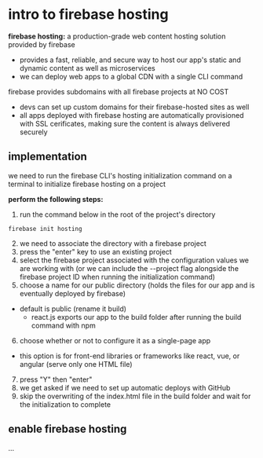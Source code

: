 # intro to firebase hosting
**firebase hosting:** a production-grade web content hosting solution provided by firebase
- provides a fast, reliable, and secure way to host our app's static and dynamic content as well as microservices
- we can deploy web apps to a global CDN with a single CLI command

firebase provides subdomains with all firebase projects at NO COST
- devs can set up custom domains for their firebase-hosted sites as well
- all apps deployed with firebase hosting are automatically provisioned with SSL cerificates, making sure the content is always delivered securely

## implementation
we need to run the firebase CLI's hosting initialization command on a terminal to initialize firebase hosting on a project

**perform the following steps:**
1. run the command below in the root of the project's directory

```
firebase init hosting
```

2. we need to associate the directory with a firebase project
3. press the "enter" key to use an existing project
4. select the firebase project associated with the configuration values we are working with (or we can include the --project flag alongside the firebase project ID when running the initialization command)
5. choose a name for our public directory (holds the files for our app and is eventually deployed by firebase)
- default is public (rename it build)
    - react.js exports our app to the build folder after running the build command with npm
6. choose whether or not to configure it as a single-page app
- this option is for front-end libraries or frameworks like react, vue, or angular (serve only one HTML file)
7. press "Y" then "enter"
8. we get asked if we need to set up automatic deploys with GitHub
9. skip the overwriting of the index.html file in the build folder and wait for the initialization to complete

## enable firebase hosting
...